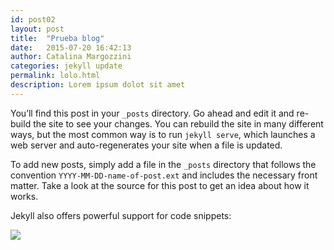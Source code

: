 ```yaml
---
id: post02
layout: post
title:  "Prueba blog"
date:   2015-07-20 16:42:13
author: Catalina Margozzini
categories: jekyll update
permalink: lolo.html
description: Lorem ipsum dolot sit amet 
---
```

You’ll find this post in your `_posts` directory. Go ahead and edit it and re-build the site to see your changes. You can rebuild the site in many different ways, but the most common way is to run `jekyll serve`, which launches a web server and auto-regenerates your site when a file is updated.

To add new posts, simply add a file in the `_posts` directory that follows the convention `YYYY-MM-DD-name-of-post.ext` and includes the necessary front matter. Take a look at the source for this post to get an idea about how it works.

Jekyll also offers powerful support for code snippets:

<img src="{{ site.baseurl }}/img/01.jpg">
